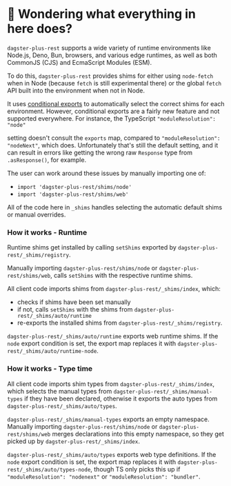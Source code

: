 # 👋 Wondering what everything in here does?

`dagster-plus-rest` supports a wide variety of runtime environments like Node.js, Deno, Bun, browsers, and various
edge runtimes, as well as both CommonJS (CJS) and EcmaScript Modules (ESM).

To do this, `dagster-plus-rest` provides shims for either using `node-fetch` when in Node (because `fetch` is still experimental there) or the global `fetch` API built into the environment when not in Node.

It uses [conditional exports](https://nodejs.org/api/packages.html#conditional-exports) to
automatically select the correct shims for each environment. However, conditional exports are a fairly new
feature and not supported everywhere. For instance, the TypeScript `"moduleResolution": "node"`

setting doesn't consult the `exports` map, compared to `"moduleResolution": "nodeNext"`, which does.
Unfortunately that's still the default setting, and it can result in errors like
getting the wrong raw `Response` type from `.asResponse()`, for example.

The user can work around these issues by manually importing one of:

- `import 'dagster-plus-rest/shims/node'`
- `import 'dagster-plus-rest/shims/web'`

All of the code here in `_shims` handles selecting the automatic default shims or manual overrides.

### How it works - Runtime

Runtime shims get installed by calling `setShims` exported by `dagster-plus-rest/_shims/registry`.

Manually importing `dagster-plus-rest/shims/node` or `dagster-plus-rest/shims/web`, calls `setShims` with the respective runtime shims.

All client code imports shims from `dagster-plus-rest/_shims/index`, which:

- checks if shims have been set manually
- if not, calls `setShims` with the shims from `dagster-plus-rest/_shims/auto/runtime`
- re-exports the installed shims from `dagster-plus-rest/_shims/registry`.

`dagster-plus-rest/_shims/auto/runtime` exports web runtime shims.
If the `node` export condition is set, the export map replaces it with `dagster-plus-rest/_shims/auto/runtime-node`.

### How it works - Type time

All client code imports shim types from `dagster-plus-rest/_shims/index`, which selects the manual types from `dagster-plus-rest/_shims/manual-types` if they have been declared, otherwise it exports the auto types from `dagster-plus-rest/_shims/auto/types`.

`dagster-plus-rest/_shims/manual-types` exports an empty namespace.
Manually importing `dagster-plus-rest/shims/node` or `dagster-plus-rest/shims/web` merges declarations into this empty namespace, so they get picked up by `dagster-plus-rest/_shims/index`.

`dagster-plus-rest/_shims/auto/types` exports web type definitions.
If the `node` export condition is set, the export map replaces it with `dagster-plus-rest/_shims/auto/types-node`, though TS only picks this up if `"moduleResolution": "nodenext"` or `"moduleResolution": "bundler"`.
